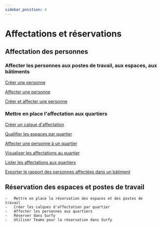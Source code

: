 ```yaml
---
sidebar_position: 4
---
```


# Affectations et réservations

## Affectation des personnes

### Affecter les personnes aux postes de travail, aux espaces, aux bâtiments
[Créer une personne](https://help.surfy.pro/docs/person/create)

[Affecter une personne](https://help.surfy.pro/docs/Affectations/intro)

[Créer et affecter une personne](https://help.surfy.pro/docs/person/create)


### Mettre en place l'affectation aux quartiers

[Créer un calque d'affectation](https://help.surfy.pro/docs/dimensionTypeToBuilding/create)

[Qualifier les espaces par quartier](https://help.surfy.pro/docs/dimensionTypeToBuilding/create#qualifier-un-espace-par-un-calque-daffectation)

[Affecter une personne à un quartier](https://help.surfy.pro/docs/Affectations/intro#affectation-%C3%A0-un-quartier)

[Visualiser les affectations au quartier](https://help.surfy.pro/docs/dimensionTypeToBuilding/create#qualifier-un-espace-par-un-calque-daffectation)

[Lister les affectations aux quartiers](http://help.surfy.pro/docs/courses/find/listfindcourse)

[Exporter le rapport des personnes affectées dans un bâtiment](https://help.surfy.pro/docs/dimensionTypeToBuilding/create#qualifier-un-espace-par-un-calque-daffectation)

## Réservation des espaces et postes de travail

    -   Mettre en place la réservation des espaces et des postes de travail
    -   Créer les calques d'affectation par quartier
    -   Affecter les personnes aux quartiers
    -   Réserver dans Surfy
    -   Utiliser Teams pour la réservation dans Surfy




